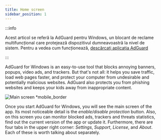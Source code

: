 ```yaml
---
title: Home screen
sidebar_position: 1
---
```


:::info

Acest articol se referă la AdGuard pentru Windows, un blocant de reclame multifuncțional care protejează dispozitivul dumneavoastră la nivel de sistem. Pentru a vedea cum funcționează, [descărcați aplicația AdGuard](https://agrd.io/download-kb-adblock)

:::

AdGuard for Windows is an easy-to-use tool that blocks annoying banners, popups, video ads, and trackers. But that's not all: it helps you save traffic, load web pages faster, and protect your computer from undesirable and potentially malicious websites. AdGuard also protects you from phishing websites and keeps your kids away from inappropriate content.

![Main screen \*mobile\_border](https://cdn.adtidy.org/content/kb/ad_blocker/windows/overview/home-screen.png)

Once you start AdGuard for Windows, you will see the main screen of the app. Its most noticeable detail is the _enable/disable protection_ button. Also, on this screen you can monitor blocked ads, trackers and threats statistics, find out the current version of the app or update it. Furthermore, there are four tabs in the upper right corner: _Settings_, _Support_, _License_, and _About_. Each of these is worth talking about separately.
